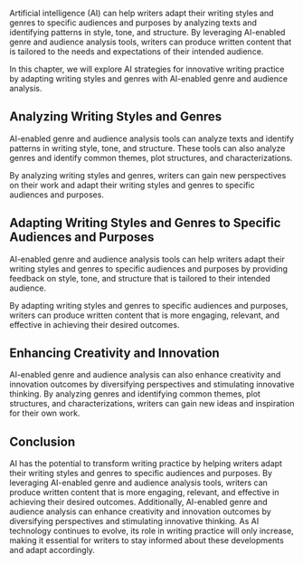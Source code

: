 
Artificial intelligence (AI) can help writers adapt their writing styles and genres to specific audiences and purposes by analyzing texts and identifying patterns in style, tone, and structure. By leveraging AI-enabled genre and audience analysis tools, writers can produce written content that is tailored to the needs and expectations of their intended audience.

In this chapter, we will explore AI strategies for innovative writing practice by adapting writing styles and genres with AI-enabled genre and audience analysis.

Analyzing Writing Styles and Genres
-----------------------------------

AI-enabled genre and audience analysis tools can analyze texts and identify patterns in writing style, tone, and structure. These tools can also analyze genres and identify common themes, plot structures, and characterizations.

By analyzing writing styles and genres, writers can gain new perspectives on their work and adapt their writing styles and genres to specific audiences and purposes.

Adapting Writing Styles and Genres to Specific Audiences and Purposes
---------------------------------------------------------------------

AI-enabled genre and audience analysis tools can help writers adapt their writing styles and genres to specific audiences and purposes by providing feedback on style, tone, and structure that is tailored to their intended audience.

By adapting writing styles and genres to specific audiences and purposes, writers can produce written content that is more engaging, relevant, and effective in achieving their desired outcomes.

Enhancing Creativity and Innovation
-----------------------------------

AI-enabled genre and audience analysis can also enhance creativity and innovation outcomes by diversifying perspectives and stimulating innovative thinking. By analyzing genres and identifying common themes, plot structures, and characterizations, writers can gain new ideas and inspiration for their own work.

Conclusion
----------

AI has the potential to transform writing practice by helping writers adapt their writing styles and genres to specific audiences and purposes. By leveraging AI-enabled genre and audience analysis tools, writers can produce written content that is more engaging, relevant, and effective in achieving their desired outcomes. Additionally, AI-enabled genre and audience analysis can enhance creativity and innovation outcomes by diversifying perspectives and stimulating innovative thinking. As AI technology continues to evolve, its role in writing practice will only increase, making it essential for writers to stay informed about these developments and adapt accordingly.
